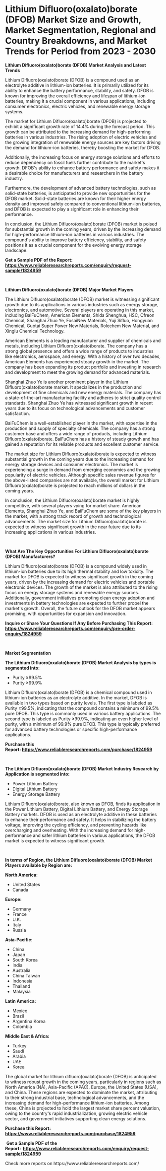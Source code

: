 <p><h1>Lithium Difluoro(oxalato)borate (DFOB) Market Size and Growth, Market Segmentation, Regional and Country Breakdowns, and Market Trends for Period from 2023 -  2030</h1></p><p><strong>Lithium Difluoro(oxalato)borate (DFOB) Market Analysis and Latest Trends</strong></p>
<p><p>Lithium Difluoro(oxalato)borate (DFOB) is a compound used as an electrolyte additive in lithium-ion batteries. It is primarily utilized for its ability to enhance the battery performance, stability, and safety. DFOB is known for improving the overall efficiency and lifespan of lithium-ion batteries, making it a crucial component in various applications, including consumer electronics, electric vehicles, and renewable energy storage systems.</p><p>The market for Lithium Difluoro(oxalato)borate (DFOB) is projected to exhibit a significant growth rate of 14.4% during the forecast period. This growth can be attributed to the increasing demand for high-performing batteries in various industries. The rising adoption of electric vehicles and the growing integration of renewable energy sources are key factors driving the demand for lithium-ion batteries, thereby boosting the market for DFOB.</p><p>Additionally, the increasing focus on energy storage solutions and efforts to reduce dependency on fossil fuels further contribute to the market's growth. DFOB's ability to enhance battery performance and safety makes it a desirable choice for manufacturers and researchers in the battery industry.</p><p>Furthermore, the development of advanced battery technologies, such as solid-state batteries, is anticipated to provide new opportunities for the DFOB market. Solid-state batteries are known for their higher energy density and improved safety compared to conventional lithium-ion batteries, and DFOB is expected to play a significant role in enhancing their performance.</p><p>In conclusion, the Lithium Difluoro(oxalato)borate (DFOB) market is poised for substantial growth in the coming years, driven by the increasing demand for high-performance lithium-ion batteries in various industries. The compound's ability to improve battery efficiency, stability, and safety positions it as a crucial component for the evolving energy storage landscape.</p></p>
<p><strong>Get a Sample PDF of the Report:&nbsp; <a href="https://www.reliableresearchreports.com/enquiry/request-sample/1824959">https://www.reliableresearchreports.com/enquiry/request-sample/1824959</a></strong></p>
<p>&nbsp;</p>
<p><strong>Lithium Difluoro(oxalato)borate (DFOB) Major Market Players</strong></p>
<p><p>The Lithium Difluoro(oxalato)borate (DFOB) market is witnessing significant growth due to its applications in various industries such as energy storage, electronics, and automotive. Several players are operating in this market, including BaiFuChem, American Elements, Shida Shenghua, HSC, Cfreon Chemical, Shanghai Zhuo Ye, FosaiNew Materials, Yuji Sifluo, Hongyuan Chemical, Guotai Super Power New Materials, Rolechem New Material, and Xinglu Chemical Technology.</p><p>American Elements is a leading manufacturer and supplier of chemicals and metals, including Lithium Difluoro(oxalato)borate. The company has a strong global presence and offers a wide range of products to industries like electronics, aerospace, and energy. With a history of over two decades, American Elements has experienced steady growth in the market. The company has been expanding its product portfolio and investing in research and development to meet the growing demand for advanced materials.</p><p>Shanghai Zhuo Ye is another prominent player in the Lithium Difluoro(oxalato)borate market. It specializes in the production and development of fine chemicals and new energy materials. The company has a state-of-the-art manufacturing facility and adheres to strict quality control standards. Shanghai Zhuo Ye has witnessed significant growth in recent years due to its focus on technological advancements and customer satisfaction.</p><p>BaiFuChem is a well-established player in the market, with expertise in the production and supply of specialty chemicals. The company has a strong customer base and offers a wide range of products, including Lithium Difluoro(oxalato)borate. BaiFuChem has a history of steady growth and has gained a reputation for its reliable products and excellent customer service.</p><p>The market size for Lithium Difluoro(oxalato)borate is expected to witness substantial growth in the coming years due to the increasing demand for energy storage devices and consumer electronics. The market is experiencing a surge in demand from emerging economies and the growing popularity of electric vehicles. Although specific sales revenue figures for the above-listed companies are not available, the overall market for Lithium Difluoro(oxalato)borate is projected to reach millions of dollars in the coming years.</p><p>In conclusion, the Lithium Difluoro(oxalato)borate market is highly competitive, with several players vying for market share. American Elements, Shanghai Zhuo Ye, and BaiFuChem are some of the key players in the market, with a strong track record of growth and technological advancements. The market size for Lithium Difluoro(oxalato)borate is expected to witness significant growth in the near future due to its increasing applications in various industries.</p></p>
<p>&nbsp;</p>
<p><strong>What Are The Key Opportunities For Lithium Difluoro(oxalato)borate (DFOB) Manufacturers?</strong></p>
<p><p>Lithium Difluoro(oxalato)borate (DFOB) is a compound widely used in lithium-ion batteries due to its high thermal stability and low toxicity. The market for DFOB is expected to witness significant growth in the coming years, driven by the increasing demand for electric vehicles and portable electronic devices. The growth of the market is also attributed to the rising focus on energy storage systems and renewable energy sources. Additionally, government initiatives promoting clean energy adoption and investments in battery technologies are expected to further propel the market's growth. Overall, the future outlook for the DFOB market appears promising, with opportunities for expansion and innovation.</p></p>
<p><strong>Inquire or Share Your Questions If Any Before Purchasing This Report: <a href="https://www.reliableresearchreports.com/enquiry/pre-order-enquiry/1824959">https://www.reliableresearchreports.com/enquiry/pre-order-enquiry/1824959</a></strong></p>
<p>&nbsp;</p>
<p><strong>Market Segmentation</strong></p>
<p><strong>The Lithium Difluoro(oxalato)borate (DFOB) Market Analysis by types is segmented into:</strong></p>
<p><ul><li>Purity ≥99.5%</li><li>Purity ≥99.9%</li></ul></p>
<p><p>Lithium Difluoro(oxalato)borate (DFOB) is a chemical compound used in lithium-ion batteries as an electrolyte additive. In the market, DFOB is available in two types based on purity levels. The first type is labeled as Purity ≥99.5%, indicating that the compound contains a minimum of 99.5% pure DFOB. This type is commonly used in various battery applications. The second type is labeled as Purity ≥99.9%, indicating an even higher level of purity, with a minimum of 99.9% pure DFOB. This type is typically preferred for advanced battery technologies or specific high-performance applications.</p></p>
<p><strong>Purchase this Report:&nbsp;<a href="https://www.reliableresearchreports.com/purchase/1824959">https://www.reliableresearchreports.com/purchase/1824959</a></strong></p>
<p>&nbsp;</p>
<p><strong>The Lithium Difluoro(oxalato)borate (DFOB) Market Industry Research by Application is segmented into:</strong></p>
<p><ul><li>Power Lithium Battery</li><li>Digital Lithium Battery</li><li>Energy Storage Battery</li></ul></p>
<p><p>Lithium Difluoro(oxalato)borate, also known as DFOB, finds its application in the Power Lithium Battery, Digital Lithium Battery, and Energy Storage Battery markets. DFOB is used as an electrolyte additive in these batteries to enhance their performance and safety. It helps in stabilizing the battery voltage, improving the cycling efficiency, and preventing hazards like overcharging and overheating. With the increasing demand for high-performance and safer lithium batteries in various applications, the DFOB market is expected to witness significant growth.</p></p>
<p>&nbsp;</p>
<p><strong>In terms of Region, the Lithium Difluoro(oxalato)borate (DFOB) Market Players available by Region are:</strong></p>
<p>
    <p> <strong> North America: </strong>
        <ul>
            <li>United States</li>
            <li>Canada</li>
        </ul>
        </p> 
    <p> <strong> Europe: </strong>
        <ul>
            <li>Germany</li>
            <li>France</li>
            <li>U.K.</li>
            <li>Italy</li>
            <li>Russia</li>
        </ul>
        </p> 
    <p> <strong> Asia-Pacific: </strong>
        <ul>
            <li>China</li>
            <li>Japan</li>
            <li>South Korea</li>
            <li>India</li>
            <li>Australia</li>
            <li>China Taiwan</li>
            <li>Indonesia</li>
            <li>Thailand</li>
            <li>Malaysia</li>
        </ul>
        </p> 
    <p> <strong> Latin America: </strong>
        <ul>
            <li>Mexico</li>
            <li>Brazil</li>
            <li>Argentina Korea</li>
            <li>Colombia</li>
        </ul>
        </p> 
    <p> <strong> Middle East & Africa: </strong>
        <ul>
            <li>Turkey</li>
            <li>Saudi</li>
            <li>Arabia</li>
            <li>UAE</li>
            <li>Korea</li>
        </ul>
    </p>
    </p>
<p><p>The global market for lithium difluoro(oxalato)borate (DFOB) is anticipated to witness robust growth in the coming years, particularly in regions such as North America (NA), Asia-Pacific (APAC), Europe, the United States (USA), and China. These regions are expected to dominate the market, attributing to their strong industrial base, technological advancements, and the increasing demand for high-performance lithium-ion batteries. Among these, China is projected to hold the largest market share percent valuation, owing to the country's rapid industrialization, growing electric vehicle sector, and government initiatives supporting clean energy solutions.</p></p>
<p><strong>Purchase this Report: <a href="https://www.reliableresearchreports.com/purchase/1824959">https://www.reliableresearchreports.com/purchase/1824959</a></strong></p>
<p>&nbsp;<strong>Get a Sample PDF of the Report:&nbsp;&nbsp;<a href="https://www.reliableresearchreports.com/enquiry/request-sample/1824959">https://www.reliableresearchreports.com/enquiry/request-sample/1824959</a></strong></p>
<p><strong></strong></p>
<p>Check more reports on https://www.reliableresearchreports.com/</p>